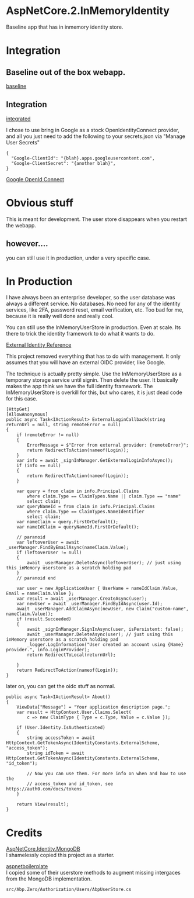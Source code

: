 # AspNetCore.2.InMemoryIdentity
Baseline app that has in inmemory identity store.  

# Integration

## Baseline out of the box webapp.
[baseline](https://github.com/ghstahl/AspNetCore.2.InMemoryIdentity/commit/f8a343553662838496f8820c8c61db2b0aa63053#diff-f03d32421dcf0fffab0ddc6e1c8a0986)

## Integration
[integrated](https://github.com/ghstahl/AspNetCore.2.InMemoryIdentity/commit/4084780864095c4c54789d385c6c2a3fe7fce2b0#diff-f03d32421dcf0fffab0ddc6e1c8a0986)

I chose to use bring in Google as a stock OpenIdentityConnect provider, and all you just need to add the following to your secrets.json via "Manage User Secrets"

```
{
  "Google-ClientId": "{blah}.apps.googleusercontent.com",
  "Google-ClientSecret": "{another blah}",
}

```
[Google OpenId Connect](https://developers.google.com/identity/protocols/OpenIDConnect)  

# Obvious stuff
This is meant for development.  The user store disappears when you restart the webapp.  

## however....
you can still use it in production, under a very specific case.  


# In Production
I have always been an enterprise developer, so the user database was always a different service.  No databases.  No need for any of the identity services, like 2FA, password reset, email verification, etc.   Too bad for me, because it is really well done and really cool.

You can still use the InMemoryUserStore in production.  Even at scale.  Its there to trick the identity framework to do what it wants to do.

[External Identity Reference](src/ReferenceWebApp.ExternalIdentity)

This project removed everything that has to do with management.  It only assumes that you will have an external OIDC provider, like Google.

The technique is actually pretty simple.  Use the InMemoryUserStore as a temporary storage service until signin.  Then delete the user.
It basically makes the app think we have the full identity framework.  The InMemoryUserStore is overkill for this, but who cares, it is just dead code for this case.

```
[HttpGet]
[AllowAnonymous]
public async Task<IActionResult> ExternalLoginCallback(string returnUrl = null, string remoteError = null)
{
    if (remoteError != null)
    {
        ErrorMessage = $"Error from external provider: {remoteError}";
        return RedirectToAction(nameof(Login));
    }
    var info = await _signInManager.GetExternalLoginInfoAsync();
    if (info == null)
    {
        return RedirectToAction(nameof(Login));
    }

    var query = from claim in info.Principal.Claims
        where claim.Type == ClaimTypes.Name || claim.Type == "name"
        select claim;
    var queryNameId = from claim in info.Principal.Claims
        where claim.Type == ClaimTypes.NameIdentifier
        select claim;
    var nameClaim = query.FirstOrDefault();
    var nameIdClaim = queryNameId.FirstOrDefault();

    // paranoid
    var leftoverUser = await _userManager.FindByEmailAsync(nameClaim.Value);
    if (leftoverUser != null)
    {
        await _userManager.DeleteAsync(leftoverUser); // just using this inMemory userstore as a scratch holding pad
    }
    // paranoid end

    var user = new ApplicationUser { UserName = nameIdClaim.Value, Email = nameClaim.Value };
    var result = await _userManager.CreateAsync(user);
    var newUser = await _userManager.FindByIdAsync(user.Id);
    await _userManager.AddClaimAsync(newUser, new Claim("custom-name", nameClaim.Value));
    if (result.Succeeded)
    {
        await _signInManager.SignInAsync(user, isPersistent: false);
        await _userManager.DeleteAsync(user); // just using this inMemory userstore as a scratch holding pad
        _logger.LogInformation("User created an account using {Name} provider.", info.LoginProvider);
        return RedirectToLocal(returnUrl);

    }
    return RedirectToAction(nameof(Login));
}
```
later on, you can get the oidc stuff as normal.
```
public async Task<IActionResult> About()
{
    ViewData["Message"] = "Your application description page.";
    var result = HttpContext.User.Claims.Select(
        c => new ClaimType { Type = c.Type, Value = c.Value });

    if (User.Identity.IsAuthenticated)
    {
        string accessToken = await HttpContext.GetTokenAsync(IdentityConstants.ExternalScheme, "access_token");
        string idToken = await HttpContext.GetTokenAsync(IdentityConstants.ExternalScheme, "id_token");

        // Now you can use them. For more info on when and how to use the 
        // access_token and id_token, see https://auth0.com/docs/tokens
    }

    return View(result);
}
```

# Credits
[AspNetCore.Identity.MongoDB](https://github.com/tugberkugurlu/AspNetCore.Identity.MongoDB)  
I shamelessly copied this project as a starter.  

[aspnetboilerplate](https://aspnetboilerplate.com/)  
I copied some of their userstore methods to augment missing intergaces from the MongoDB implementation.
```
src/Abp.Zero/Authorization/Users/AbpUserStore.cs
```


